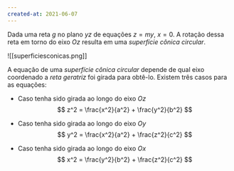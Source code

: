 ```yaml
---
created-at: 2021-06-07
---
```

Dada uma reta $g$ no plano $yz$ de equações $z=my$, $x=0$. A rotação dessa reta em torno do eixo $Oz$ resulta em uma *superfície cônica circular*.

![[superficiesconicas.png]]

A equação de uma *superfície cônica circular* depende de qual eixo coordenado a *reta geratriz* foi girada para obtê-lo. Existem três casos para as equações:

- Caso tenha sido girada ao longo do eixo $Oz$
$$
  z^2 = \frac{x^2}{a^2} + \frac{y^2}{b^2}
$$

- Caso tenha sido girada ao longo do eixo $Oy$
$$
  y^2 = \frac{x^2}{a^2} + \frac{z^2}{c^2}
$$

- Caso tenha sido girada ao longo do eixo $Ox$
$$
  x^2 = \frac{y^2}{b^2} + \frac{z^2}{c^2}
$$